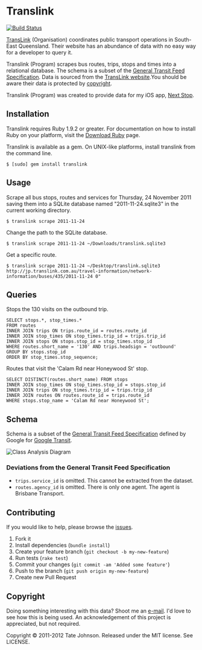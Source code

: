 # Translink

[![Build Status](https://secure.travis-ci.org/tatey/translink.png)](http://travis-ci.org/tatey/translink)

[TransLink](http://translink.com.au/) (Organisation) coordinates public transport operations in
South-East Queensland. Their website has an abundance of data with no easy way for a developer
to query it.

Translink (Program) scrapes bus routes, trips, stops and times into a relational database.
The schema is a subset of the [General Transit Feed Specification](https://developers.google.com/transit/gtfs/reference).
Data is sourced from the [TransLink website](http://translink.com.au/).You should be
aware their data is protected by [copyright](http://translink.com.au/site-information/legal/copyright).

Translink (Program) was created to provide data for my iOS app, [Next Stop](http://nextstop.me).

## Installation

Translink requires Ruby 1.9.2 or greater. For documentation on how to install Ruby on your
platform, visit the [Download Ruby](http://www.ruby-lang.org/en/downloads/) page.

Translink is available as a gem. On UNIX-like platforms, install translink from the command line.

    $ [sudo] gem install translink

## Usage

Scrape all bus stops, routes and services for Thursday, 24 November 2011 saving
them into a SQLite database named "2011-11-24.sqlite3" in the current working directory.

    $ translink scrape 2011-11-24

Change the path to the SQLite database.

    $ translink scrape 2011-11-24 ~/Downloads/translink.sqlite3

Get a specific route.

    $ translink scrape 2011-11-24 ~/Desktop/translink.sqlite3 http://jp.translink.com.au/travel-information/network-information/buses/435/2011-11-24 0"

## Queries

Stops the 130 visits on the outbound trip.

    SELECT stops.*, stop_times.*
    FROM routes
    INNER JOIN trips ON trips.route_id = routes.route_id
    INNER JOIN stop_times ON stop_times.trip_id = trips.trip_id
    INNER JOIN stops ON stops.stop_id = stop_times.stop_id
    WHERE routes.short_name = '130' AND trips.headsign = 'outbound'
    GROUP BY stops.stop_id
    ORDER BY stop_times.stop_sequence;

Routes that visit the 'Calam Rd near Honeywood St' stop.

    SELECT DISTINCT(routes.short_name) FROM stops
    INNER JOIN stop_times ON stop_times.stop_id = stops.stop_id
    INNER JOIN trips ON stop_times.trip_id = trips.trip_id
    INNER JOIN routes ON routes.route_id = trips.route_id
    WHERE stops.stop_name = 'Calam Rd near Honeywood St';

## Schema

Schema is a subset of the [General Transit Feed Specification](https://developers.google.com/transit/gtfs/reference)
defined by Google for [Google Transit](https://developers.google.com/transit/google-transit).

![Class Analysis Diagram](https://github.com/tatey/translink/raw/master/doc/schema.png)

### Deviations from the General Transit Feed Specification

* `trips.service_id` is omitted. This cannot be extracted from the dataset.
* `routes.agency_id` is omitted. There is only one agent. The agent is Brisbane Transport.

## Contributing

If you would like to help, please browse the [issues](https://github.com/tatey/translink/issues).

1. Fork it
2. Install dependencies (`bundle install`)
3. Create your feature branch (`git checkout -b my-new-feature`)
4. Run tests (`rake test`)
5. Commit your changes (`git commit -am 'Added some feature'`)
6. Push to the branch (`git push origin my-new-feature`)
7. Create new Pull Request

## Copyright

Doing something interesting with this data? Shoot me an [e-mail](mailto:tate@tatey.com). I'd love to see how
this is being used. An acknowledgement of this project is appreciated, but not required.

Copyright © 2011-2012 Tate Johnson. Released under the MIT license. See LICENSE.
